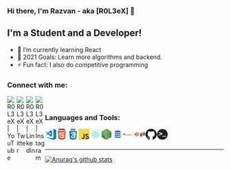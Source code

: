 ### Hi there, I'm Razvan - aka [R0L3eX] 👋

## I'm a Student and a  Developer!
- 🔭 I’m currently learning React
- 🥅 2021 Goals: Learn more algorithms and backend.
- ⚡ Fun fact: I also do competitive programming

### Connect with me:

<!--[<img align="left" alt="R0L3eX" width="22px" src="https://raw.githubusercontent.com/iconic/open-iconic/master/svg/globe.svg" />][website] -->
[<img align="left" alt="R0L3eX | YouTube" width="22px" src="https://cdn.jsdelivr.net/npm/simple-icons@v3/icons/youtube.svg" />][youtube]
[<img align="left" alt="R0L3eX | Twitter" width="22px" src="https://cdn.jsdelivr.net/npm/simple-icons@v3/icons/twitter.svg" />][twitter]
[<img align="left" alt="R0L3eX | LinkedIn" width="22px" src="https://cdn.jsdelivr.net/npm/simple-icons@v3/icons/linkedin.svg" />][linkedin]
[<img align="left" alt="R0L3eX | Instagram" width="22px" src="https://cdn.jsdelivr.net/npm/simple-icons@v3/icons/instagram.svg" />][instagram]

<br />

### Languages and Tools:

<img align="left" alt="Visual Studio Code" width="26px" src="https://raw.githubusercontent.com/github/explore/80688e429a7d4ef2fca1e82350fe8e3517d3494d/topics/visual-studio-code/visual-studio-code.png" />
<img align="left" alt="HTML5" width="26px" src="https://raw.githubusercontent.com/github/explore/80688e429a7d4ef2fca1e82350fe8e3517d3494d/topics/html/html.png" />
<img align="left" alt="CSS3" width="26px" src="https://raw.githubusercontent.com/github/explore/80688e429a7d4ef2fca1e82350fe8e3517d3494d/topics/css/css.png" />
<img align="left" alt="JavaScript" width="26px" src="https://raw.githubusercontent.com/github/explore/80688e429a7d4ef2fca1e82350fe8e3517d3494d/topics/javascript/javascript.png" />
<img align="left" alt="React" width="26px" src="https://raw.githubusercontent.com/github/explore/80688e429a7d4ef2fca1e82350fe8e3517d3494d/topics/react/react.png" />
<img align="left" alt="Node.js" width="26px" src="https://raw.githubusercontent.com/github/explore/80688e429a7d4ef2fca1e82350fe8e3517d3494d/topics/nodejs/nodejs.png" />
<img align="left" alt="SQL" width="26px" src="https://raw.githubusercontent.com/github/explore/80688e429a7d4ef2fca1e82350fe8e3517d3494d/topics/sql/sql.png" />
<img align="left" alt="MongoDB" width="26px" src="https://raw.githubusercontent.com/github/explore/80688e429a7d4ef2fca1e82350fe8e3517d3494d/topics/mongodb/mongodb.png" />
<img align="left" alt="Git" width="26px" src="https://raw.githubusercontent.com/github/explore/80688e429a7d4ef2fca1e82350fe8e3517d3494d/topics/git/git.png" />
<img align="left" alt="GitHub" width="26px" src="https://raw.githubusercontent.com/github/explore/78df643247d429f6cc873026c0622819ad797942/topics/github/github.png" />
<img align="left" alt="terminal" width="26px" src="https://raw.githubusercontent.com/github/explore/80688e429a7d4ef2fca1e82350fe8e3517d3494d/topics/terminal/terminal.png" />

<br />
<br />

---

[![Anurag's github stats](https://github-readme-stats.vercel.app/api?username=R0L3eX9&theme=onedark&show_icons=true)](https://github.com/anuraghazra/github-readme-stats)

[project]: https://nervous-ptolemy-e31f83.netlify.app/
[twitter]: https://twitter.com/MRazvan7
[youtube]: https://www.youtube.com/channel/UCpRVjm2akc52TKEP2osLcEQ?view_as=subscriber
[instagram]: https://www.instagram.com/razvan_maracine/
[linkedin]: https://www.linkedin.com/in/razvan-maracine-5a35021a7/
